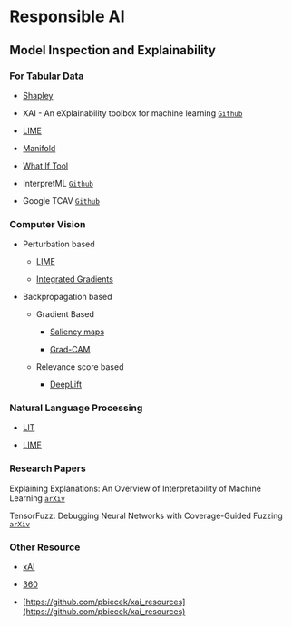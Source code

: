 # Responsible AI

## Model Inspection and Explainability

### For Tabular Data

* [Shapley]()

* XAI - An eXplainability toolbox for machine learning [`Github`](https://github.com/EthicalML/xai)

* [LIME](https://github.com/marcotcr/lime)

* [Manifold](https://github.com/uber/manifold#manifold)

* [What If Tool](https://pair-code.github.io/what-if-tool/)

* InterpretML [`Github`](https://github.com/interpretml/interpret)

* Google TCAV [`Github`](https://github.com/tensorflow/tcav)


### Computer Vision

* Perturbation based 

  * [LIME](https://github.com/marcotcr/lime)
  
  * [Integrated Gradients]() 


* Backpropagation based
  
  * Gradient Based

    * [Saliency maps](https://www.kaggle.com/ernie55ernie/mnist-with-keras-visualization-and-saliency-map)
  
    * [Grad-CAM]()
  
  * Relevance score based

    * [DeepLift]()


### Natural Language Processing

* [LIT]()

* [LIME](https://github.com/marcotcr/lime)




### Research Papers

Explaining Explanations: An Overview of Interpretability of Machine Learning [`arXiv`](https://arxiv.org/abs/1806.00069)

TensorFuzz: Debugging Neural Networks with Coverage-Guided Fuzzing [`arXiv`](https://arxiv.org/abs/1807.10875)

### Other Resource

* [xAI]()

* [360]()

* [https://github.com/pbiecek/xai_resources](https://github.com/pbiecek/xai_resources)
